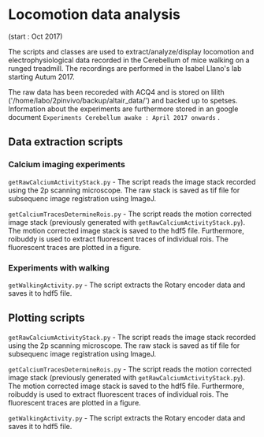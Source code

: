 # Locomotion data analysis

(start : Oct 2017)

The scripts and classes are used to extract/analyze/display locomotion and electrophysiological data recorded in the Cerebellum of mice walking on a runged treadmill. The recordings are performed in the Isabel Llano's lab starting Autum 2017.

The raw data has been recoreded with ACQ4 and is stored on lilith ('/home/labo/2pinvivo/backup/altair_data/') and backed up to spetses. Information about the experiments are furthermore stored in an google document ``Experiments Cerebellum awake : April 2017 onwards`` .

## Data extraction scripts

### Calcium imaging experiments

`getRawCalciumActivityStack.py` - The script reads the image stack recorded using the 2p scanning microscope. The raw stack is saved as tif file for subsequenc image registration using ImageJ.

`getCalciumTracesDetermineRois.py` - The script reads the motion corrected image stack (previously generated with `getRawCalciumActivityStack.py`). The motion
corrected image stack is saved to the hdf5 file. Furthermore, roibuddy is used to extract fluorescent traces of individual rois. The fluorescent traces
are plotted in a figure.


### Experiments with walking

`getWalkingActivity.py` - The script extracts the Rotary encoder data and saves it to hdf5 file.



## Plotting scripts

`getRawCalciumActivityStack.py` - The script reads the image stack recorded using the 2p scanning microscope. The raw stack is saved as tif file for subsequenc image registration using ImageJ.

`getCalciumTracesDetermineRois.py` - The script reads the motion corrected image stack (previously generated with `getRawCalciumActivityStack.py`). The motion
corrected image stack is saved to the hdf5 file. Furthermore, roibuddy is used to extract fluorescent traces of individual rois. The fluorescent traces
are plotted in a figure.

`getWalkingActivity.py` - The script extracts the Rotary encoder data and saves it to hdf5 file.

